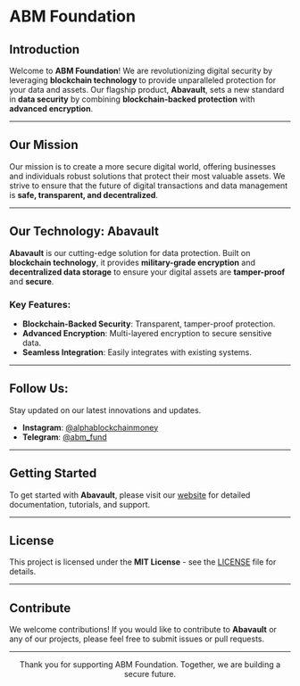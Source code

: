 # ABM Foundation

<div align="center">
</div>


## **Introduction**

Welcome to **ABM Foundation**! We are revolutionizing digital security by leveraging **blockchain technology** to provide unparalleled protection for your data and assets. Our flagship product, **Abavault**, sets a new standard in **data security** by combining **blockchain-backed protection** with **advanced encryption**.

---

## **Our Mission**

Our mission is to create a more secure digital world, offering businesses and individuals robust solutions that protect their most valuable assets. We strive to ensure that the future of digital transactions and data management is **safe, transparent, and decentralized**.

---

## **Our Technology: Abavault**

**Abavault** is our cutting-edge solution for data protection. Built on **blockchain technology**, it provides **military-grade encryption** and **decentralized data storage** to ensure your digital assets are **tamper-proof** and **secure**.

### **Key Features:**
- **Blockchain-Backed Security**: Transparent, tamper-proof protection.
- **Advanced Encryption**: Multi-layered encryption to secure sensitive data.
- **Seamless Integration**: Easily integrates with existing systems.

---

## **Follow Us:**

Stay updated on our latest innovations and updates.

- **Instagram**: [@alphablockchainmoney](https://www.instagram.com/alphablockchainmoney)
- **Telegram**: [@abm_fund](https://t.me/abm_fund)

---

## **Getting Started**

To get started with **Abavault**, please visit our [website](https://www.abmfoundation.com) for detailed documentation, tutorials, and support.

---

## **License**

This project is licensed under the **MIT License** - see the [LICENSE](LICENSE) file for details.

---

## **Contribute**

We welcome contributions! If you would like to contribute to **Abavault** or any of our projects, please feel free to submit issues or pull requests.

---

<div align="center">
  <p>Thank you for supporting ABM Foundation. Together, we are building a secure future.</p>
</div>
